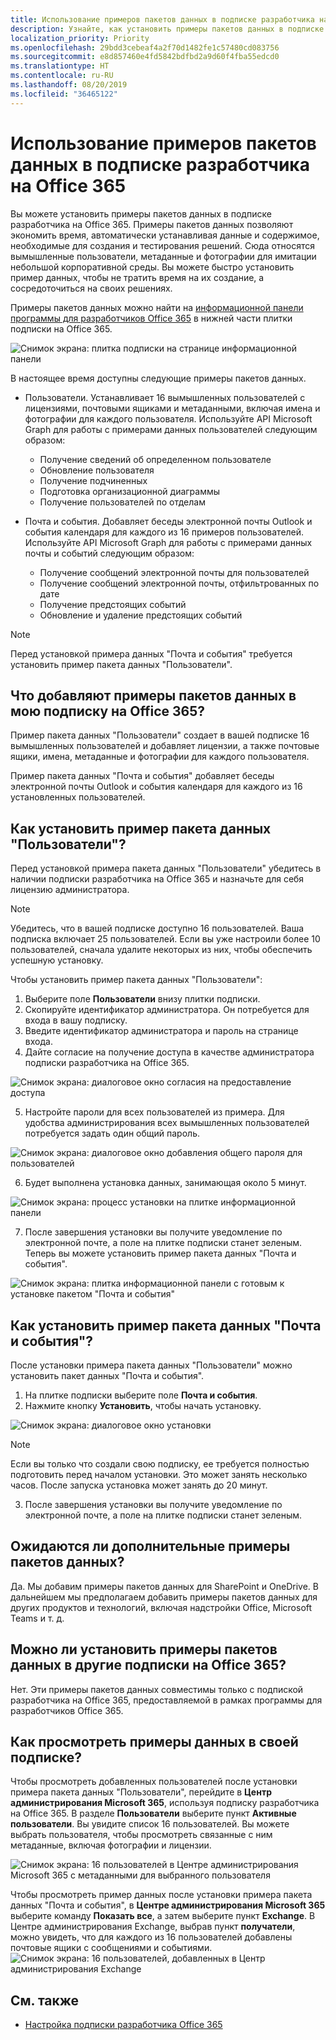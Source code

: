 ```yaml
---
title: Использование примеров пакетов данных в подписке разработчика на Office 365
description: Узнайте, как установить примеры пакетов данных в подписке разработчика на Office 365, чтобы быстро подготовить среду в песочнице.
localization_priority: Priority
ms.openlocfilehash: 29bdd3cebeaf4a2f70d1482fe1c57480cd083756
ms.sourcegitcommit: e8d857460e4fd5842bdfbd2a9d60f4fba55edcd0
ms.translationtype: HT
ms.contentlocale: ru-RU
ms.lasthandoff: 08/20/2019
ms.locfileid: "36465122"
---
```

# <a name="use-sample-data-packs-with-your-office-365-developer-subscription"></a>Использование примеров пакетов данных в подписке разработчика на Office 365

Вы можете установить примеры пакетов данных в подписке разработчика на Office 365. Примеры пакетов данных позволяют экономить время, автоматически устанавливая данные и содержимое, необходимые для создания и тестирования решений. Сюда относятся вымышленные пользователи, метаданные и фотографии для имитации небольшой корпоративной среды. Вы можете быстро установить пример данных, чтобы не тратить время на их создание, а сосредоточиться на своих решениях.

Примеры пакетов данных можно найти на [информационной панели программы для разработчиков Office 365](https://developer.microsoft.com/office/profile) в нижней части плитки подписки на Office 365.

![Снимок экрана: плитка подписки на странице информационной панели](images/sample-data-pack-ux-tile-users-beginning.PNG)

В настоящее время доступны следующие примеры пакетов данных.

- Пользователи. Устанавливает 16 вымышленных пользователей с лицензиями, почтовыми ящиками и метаданными, включая имена и фотографии для каждого пользователя. Используйте API Microsoft Graph для работы с примерами данных пользователей следующим образом:
  - Получение сведений об определенном пользователе
  - Обновление пользователя
  - Получение подчиненных
  - Подготовка организационной диаграммы  
  - Получение пользователей по отделам

- Почта и события. Добавляет беседы электронной почты Outlook и события календаря для каждого из 16 примеров пользователей. Используйте API Microsoft Graph для работы с примерами данных почты и событий следующим образом:
  - Получение сообщений электронной почты для пользователей
  - Получение сообщений электронной почты, отфильтрованных по дате
  - Получение предстоящих событий
  - Обновление и удаление предстоящих событий

> [!NOTE]
> Перед установкой примера данных "Почта и события" требуется установить пример пакета данных "Пользователи".

## <a name="what-do-the-sample-data-packs-add-to-my-office-365-subscription"></a>Что добавляют примеры пакетов данных в мою подписку на Office 365?

Пример пакета данных "Пользователи" создает в вашей подписке 16 вымышленных пользователей и добавляет лицензии, а также почтовые ящики, имена, метаданные и фотографии для каждого пользователя.

Пример пакета данных "Почта и события" добавляет беседы электронной почты Outlook и события календаря для каждого из 16 установленных пользователей.

## <a name="how-do-i-install-the-users-sample-data-pack"></a>Как установить пример пакета данных "Пользователи"?

Перед установкой примера пакета данных "Пользователи" убедитесь в наличии подписки разработчика на Office 365 и назначьте для себя лицензию администратора.

> [!NOTE]
> Убедитесь, что в вашей подписке доступно 16 пользователей. Ваша подписка включает 25 пользователей. Если вы уже настроили более 10 пользователей, сначала удалите некоторых из них, чтобы обеспечить успешную установку.

Чтобы установить пример пакета данных "Пользователи":

1. Выберите поле **Пользователи** внизу плитки подписки.
2. Скопируйте идентификатор администратора. Он потребуется для входа в вашу подписку.
3. Введите идентификатор администратора и пароль на странице входа.
4. Дайте согласие на получение доступа в качестве администратора подписки разработчика на Office 365.

![Снимок экрана: диалоговое окно согласия на предоставление доступа](images/sample-data-pack-ux-tile-users-consent-with-permissions-combined.PNG)

5. Настройте пароли для всех пользователей из примера. Для удобства администрирования всех вымышленных пользователей потребуется задать один общий пароль.

![Снимок экрана: диалоговое окно добавления общего пароля для пользователей](images/sample-data-pack-ux-tile-users-fake-user-password-creation.PNG)

6. Будет выполнена установка данных, занимающая около 5 минут.

![Снимок экрана: процесс установки на плитке информационной панели](images/sample-data-pack-ux-tile-users-installing-status.PNG)

7. После завершения установки вы получите уведомление по электронной почте, а поле на плитке подписки станет зеленым. Теперь вы можете установить пример пакета данных "Почта и события".

![Снимок экрана: плитка информационной панели с готовым к установке пакетом "Почта и события"](images/sample-data-pack-ux-tile-users-installed.PNG)

## <a name="how-do-i-install-the-mail-and-events-sample-data-pack"></a>Как установить пример пакета данных "Почта и события"?

После установки примера пакета данных "Пользователи" можно установить пакет данных "Почта и события".

1. На плитке подписки выберите поле **Почта и события**.
2. Нажмите кнопку **Установить**, чтобы начать установку.

![Снимок экрана: диалоговое окно установки](images/sample-data-pack-ux-tile-mail-and-events-begin-install.PNG)

> [!NOTE]
> Если вы только что создали свою подписку, ее требуется полностью подготовить перед началом установки. Это может занять несколько часов. После запуска установка может занять до 20 минут.

3. После завершения установки вы получите уведомление по электронной почте, а поле на плитке подписки станет зеленым.

## <a name="are-more-sample-data-packs-coming"></a>Ожидаются ли дополнительные примеры пакетов данных?

Да. Мы добавим примеры пакетов данных для SharePoint и OneDrive. В дальнейшем мы предполагаем добавить примеры пакетов данных для других продуктов и технологий, включая надстройки Office, Microsoft Teams и т. д.

## <a name="can-i-install-sample-data-packs-on-my-other-office-365-subscriptions"></a>Можно ли установить примеры пакетов данных в другие подписки на Office 365?

Нет. Эти примеры пакетов данных совместимы только с подпиской разработчика на Office 365, предоставляемой в рамках программы для разработчиков Office 365.

## <a name="how-can-i-see-the-sample-data-in-my-subscription"></a>Как просмотреть примеры данных в своей подписке?

Чтобы просмотреть добавленных пользователей после установки примера пакета данных "Пользователи", перейдите в **Центр администрирования Microsoft 365**, используя подписку разработчика на Office 365. В разделе **Пользователи** выберите пункт **Активные пользователи**. Вы увидите список 16 пользователей. Вы можете выбрать пользователя, чтобы просмотреть связанные с ним метаданные, включая фотографии и лицензии.

![Снимок экрана: 16 пользователей в Центре администрирования Microsoft 365 с метаданными для выбранного пользователя](images/content-packs-07.PNG)

Чтобы просмотреть пример данных после установки примера пакета данных "Почта и события", в **Центре администрирования Microsoft 365** выберите команду **Показать все**, а затем выберите пункт **Exchange**. В Центре администрирования Exchange, выбрав пункт **получатели**, можно увидеть, что для каждого из 16 пользователей добавлены почтовые ящики с сообщениями и событиями.
![Снимок экрана: 16 пользователей, добавленных в Центр администрирования Exchange](images/content-packs-08.PNG)

## <a name="see-also"></a>См. также

- [Настройка подписки разработчика Office 365](office-365-developer-program-get-started.md)
